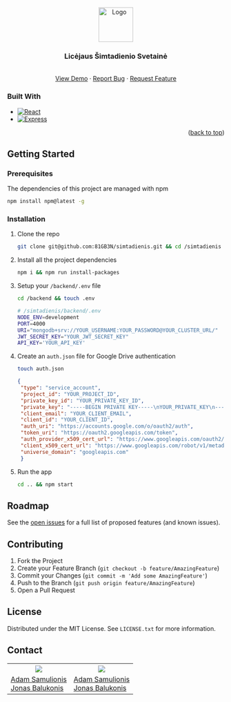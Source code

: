 <a name="readme-top"></a>

<!-- PROJECT LOGO -->
<br />
<div align="center">
  <a href="https://github.com/othneildrew/Best-README-Template">
    <img src="images/logo.png" alt="Logo" width="80" height="80">
  </a>

  <h3 align="center">Licėjaus Šimtadienio Svetainė</h3>

  <p align="center">
    <br />
    <a href="https://lic100.lt">View Demo</a>
    ·
    <a href="https://github.com/81GB3N/simtadienis/issues">Report Bug</a>
    ·
    <a href="https://github.com/81GB3N/simtadienis/issues">Request Feature</a>
  </p>
</div>

### Built With

- [![React][React.js]][React-url]
- [![Express][Express.js]][Express-url]

<p align="right">(<a href="#readme-top">back to top</a>)</p>

<!-- GETTING STARTED -->

## Getting Started

### Prerequisites

The dependencies of this project are managed with npm

```sh
npm install npm@latest -g
```

### Installation

1. Clone the repo
   ```sh
   git clone git@github.com:81GB3N/simtadienis.git && cd /simtadienis
   ```
2. Install all the project dependencies 
   ```sh
   npm i && npm run install-packages
   ```
3. Setup your `/backend/.env` file
   ```sh
   cd /backend && touch .env
   ``` 
   ```sh
   # /simtadienis/backend/.env
   NODE_ENV=development
   PORT=4000
   URI="mongodb+srv://YOUR_USERNAME:YOUR_PASSWORD@YOUR_CLUSTER_URL/"
   JWT_SECRET_KEY="YOUR_JWT_SECRET_KEY"
   API_KEY='YOUR_API_KEY'
   ```
4. Create an `auth.json` file for Google Drive authentication
   ```sh
   touch auth.json
   ```  
   ```json
   {
    "type": "service_account",
    "project_id": "YOUR_PROJECT_ID",
    "private_key_id": "YOUR_PRIVATE_KEY_ID",
    "private_key": "-----BEGIN PRIVATE KEY-----\nYOUR_PRIVATE_KEY\n-----END PRIVATE KEY-----\n",
    "client_email": "YOUR_CLIENT_EMAIL",
    "client_id": "YOUR_CLIENT_ID",
    "auth_uri": "https://accounts.google.com/o/oauth2/auth",
    "token_uri": "https://oauth2.googleapis.com/token",
    "auth_provider_x509_cert_url": "https://www.googleapis.com/oauth2/v1/certs",
    "client_x509_cert_url": "https://www.googleapis.com/robot/v1/metadata/x509/YOUR_CLIENT_EMAIL",
    "universe_domain": "googleapis.com"
    }
   ```
5. Run the app
   ```sh
   cd .. && npm start
   ```

<!-- ROADMAP -->

## Roadmap

See the [open issues](https://github.com/othneildrew/Best-README-Template/issues) for a full list of proposed features (and known issues).

<!-- CONTRIBUTING -->

## Contributing

1. Fork the Project
2. Create your Feature Branch (`git checkout -b feature/AmazingFeature`)
3. Commit your Changes (`git commit -m 'Add some AmazingFeature'`)
4. Push to the Branch (`git push origin feature/AmazingFeature`)
5. Open a Pull Request

<!-- LICENSE -->

## License

Distributed under the MIT License. See `LICENSE.txt` for more information.

<!-- CONTACT -->

## Contact

<table al>
    <tr>
      <th>
        <img src="https://img.shields.io/badge/Facebook-1877F2?style=for-the-badge&logo=facebook&logoColor=white">
      </th>
      <th>
        <img src="https://img.shields.io/badge/LinkedIn-0077B5?style=for-the-badge&logo=linkedin&logoColor=white">
      </th>
    </tr>
    <tr>
     <td>
        <a href="https://www.facebook.com/profile.php?id=100015847005996" target="_blank">Adam Samulionis</a>
        <br>
        <a href="https://www.facebook.com/jonas.balukonis" target="_blank">Jonas Balukonis</a>
     </td>
     <td>
                 <a href="https://www.linkedin.com/in/adam-samulionis-90683a2b8/" target="_blank">Adam Samulionis</a>
            <br>
            <a href="https://www.linkedin.com/in/jonas-balukonis-0045832ab/" target="_blank">Jonas Balukonis</a></td>
    </tr>

</table>


<!-- MARKDOWN LINKS & IMAGES -->
<!-- https://www.markdownguide.org/basic-syntax/#reference-style-links -->

[React.js]: https://img.shields.io/badge/React-20232A?style=for-the-badge&logo=react&logoColor=61DAFB
[React-url]: https://reactjs.org/
[Express.js]: https://img.shields.io/badge/Express.js-404D59?style=for-the-badge
[Express-url]: https://expressjs.com/
[Facebook]: https://img.shields.io/badge/Facebook-1877F2?style=for-the-badge&logo=facebook&logoColor=white
[LinkedIn]: https://img.shields.io/badge/LinkedIn-0077B5?style=for-the-badge&logo=linkedin&logoColor=white

